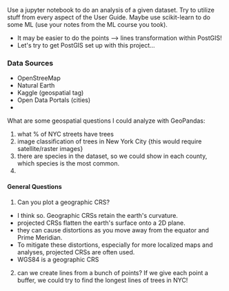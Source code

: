 Use a jupyter notebook to do an analysis of a given dataset.
Try to utilize stuff from every aspect of the User Guide.
Maybe use scikit-learn to do some ML (use your notes from the ML course you took).  

* It may be easier to do the points --> lines transformation within PostGIS! 
* Let's try to get PostGIS set up with this project...


### Data Sources
* OpenStreeMap 
* Natural Earth 
* Kaggle (geospatial tag)
* Open Data Portals (cities)
* 

What are some geospatial questions I could analyze with GeoPandas:
1. what % of NYC streets have trees
2. image classification of trees in New York City {this would require satellite/raster images}
3. there are species in the dataset, so we could show in each county, which species is the most common.
4. 


#### General Questions

1. Can you plot a geographic CRS?
- I think so. Geographic CRSs retain the earth's curvature. 
- projected CRSs flatten the earth's surface onto a 2D plane. 
- they can cause distortions as you move away from the equator and Prime Meridian. 
- To mitigate these distortions, especially for more localized maps and analyses, projected CRSs are often used.
- WGS84 is a geographic CRS

2. can we create lines from a bunch of points? If we give each point a buffer, we could try to find the longest lines of trees in NYC! 

